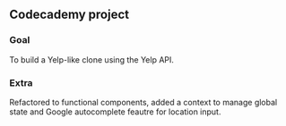 ## Codecademy project

### Goal

To build a Yelp-like clone using the Yelp API.

### Extra

Refactored to functional components, added a context to manage global state and Google autocomplete feautre for location input.